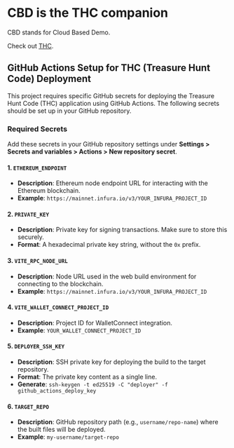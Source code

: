 # CBD is the THC companion

CBD stands for Cloud Based Demo.

Check out [THC](https://github.com/social-dist0rtion-protocol/thc).

## GitHub Actions Setup for THC (Treasure Hunt Code) Deployment

This project requires specific GitHub secrets for deploying the Treasure Hunt Code (THC) application using GitHub Actions. The following secrets should be set up in your GitHub repository.

### Required Secrets

Add these secrets in your GitHub repository settings under **Settings > Secrets and variables > Actions > New repository secret**.

#### 1. `ETHEREUM_ENDPOINT`

- **Description**: Ethereum node endpoint URL for interacting with the Ethereum blockchain.
- **Example**: `https://mainnet.infura.io/v3/YOUR_INFURA_PROJECT_ID`

#### 2. `PRIVATE_KEY`

- **Description**: Private key for signing transactions. Make sure to store this securely.
- **Format**: A hexadecimal private key string, without the `0x` prefix.

#### 3. `VITE_RPC_NODE_URL`

- **Description**: Node URL used in the web build environment for connecting to the blockchain.
- **Example**: `https://mainnet.infura.io/v3/YOUR_INFURA_PROJECT_ID`

#### 4. `VITE_WALLET_CONNECT_PROJECT_ID`

- **Description**: Project ID for WalletConnect integration.
- **Example**: `YOUR_WALLET_CONNECT_PROJECT_ID`

#### 5. `DEPLOYER_SSH_KEY`

- **Description**: SSH private key for deploying the build to the target repository.
- **Format**: The private key content as a single line.
- **Generate**: `ssh-keygen -t ed25519 -C "deployer" -f github_actions_deploy_key`

#### 6. `TARGET_REPO`

- **Description**: GitHub repository path (e.g., `username/repo-name`) where the built files will be deployed.
- **Example**: `my-username/target-repo`
